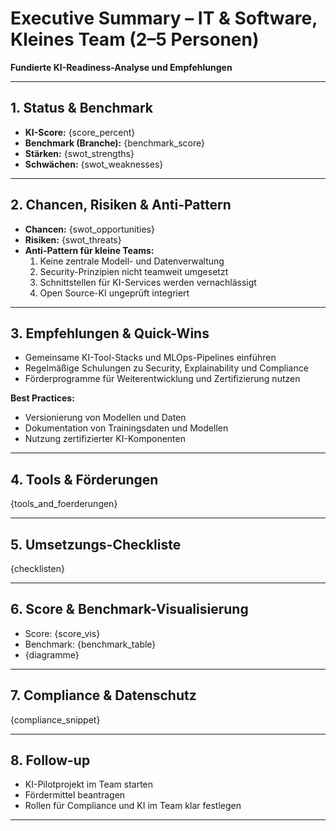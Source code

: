 # Executive Summary – IT & Software, Kleines Team (2–5 Personen)

**Fundierte KI-Readiness-Analyse und Empfehlungen**

---

## 1. Status & Benchmark

- **KI-Score:** {score_percent}
- **Benchmark (Branche):** {benchmark_score}
- **Stärken:** {swot_strengths}
- **Schwächen:** {swot_weaknesses}

---

## 2. Chancen, Risiken & Anti-Pattern

- **Chancen:** {swot_opportunities}
- **Risiken:** {swot_threats}
- **Anti-Pattern für kleine Teams:**  
  1. Keine zentrale Modell- und Datenverwaltung  
  2. Security-Prinzipien nicht teamweit umgesetzt  
  3. Schnittstellen für KI-Services werden vernachlässigt  
  4. Open Source-KI ungeprüft integriert

---

## 3. Empfehlungen & Quick-Wins

- Gemeinsame KI-Tool-Stacks und MLOps-Pipelines einführen  
- Regelmäßige Schulungen zu Security, Explainability und Compliance  
- Förderprogramme für Weiterentwicklung und Zertifizierung nutzen

**Best Practices:**  
- Versionierung von Modellen und Daten  
- Dokumentation von Trainingsdaten und Modellen  
- Nutzung zertifizierter KI-Komponenten

---

## 4. Tools & Förderungen

{tools_and_foerderungen}

---

## 5. Umsetzungs-Checkliste

{checklisten}

---

## 6. Score & Benchmark-Visualisierung

- Score: {score_vis}
- Benchmark: {benchmark_table}
- {diagramme}

---

## 7. Compliance & Datenschutz

{compliance_snippet}

---

## 8. Follow-up

- KI-Pilotprojekt im Team starten  
- Fördermittel beantragen  
- Rollen für Compliance und KI im Team klar festlegen

---
